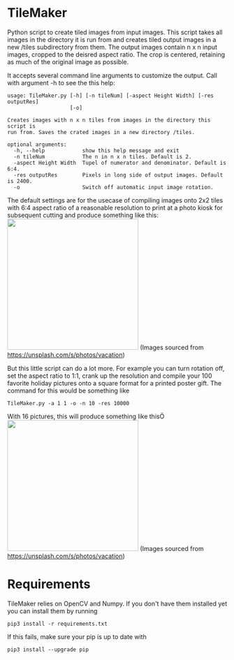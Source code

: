 # TileMaker
Python script to create tiled images from input images. This script takes all images in the directory it is run from and creates tiled output images in a new /tiles subdirectory from them.
The output images contain n x n input images, cropped to the deisred aspect ratio. The crop is centered, retaining as much of the original image as possible.

It accepts several command line arguments to customize the output. Call with argument -h to see the this help:

```console
usage: TileMaker.py [-h] [-n tileNum] [-aspect Height Width] [-res outputRes]
                    [-o]

Creates images with n x n tiles from images in the directory this script is
run from. Saves the crated images in a new directory /tiles.

optional arguments:
  -h, --help            show this help message and exit
  -n tileNum            The n in n x n tiles. Default is 2.
  -aspect Height Width  Tupel of numerator and denominator. Default is 6:4.
  -res outputRes        Pixels in long side of output images. Default is 2400.
  -o                    Switch off automatic input image rotation.
```
The default settings are for the usecase of compiling images onto 2x2 tiles with 6:4 aspect ratio of a reasonable resolution to print at a photo kiosk for subsequent cutting and produce something like this:
<img src="https://user-images.githubusercontent.com/8363989/103384010-18e47380-4af5-11eb-98db-43cd2c597e91.jpg" width="300">
(Images sourced from https://unsplash.com/s/photos/vacation)

But this little script can do a lot more. For example you can turn rotation off, set the aspect ratio to 1:1, crank up the resolution and compile your 100 favorite holiday pictures onto a square format for a printed poster gift. The command for this would be something like

```console
TileMaker.py -a 1 1 -o -n 10 -res 10000
```
With 16 pictures, this will produce something like thisÖ
<img src="https://user-images.githubusercontent.com/8363989/103385355-48e24580-4afa-11eb-9451-50c890e07d3f.jpg" width="300">
(Images sourced from https://unsplash.com/s/photos/vacation)

# Requirements
TileMaker relies on OpenCV and Numpy. If you don't have them installed yet you can install them by running
```console
pip3 install -r requirements.txt
```
If this fails, make sure your pip is up to date with
```console
pip3 install --upgrade pip
```
